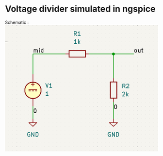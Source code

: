 # Voltage divider simulated in ngspice  

Schematic :  
![wed](https://github.com/AbhijitBaral/SPICE_sims/blob/main/voltage%20divider/schem.png)  

